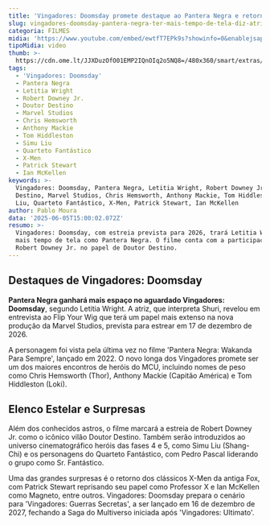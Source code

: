 ```yaml
---
title: 'Vingadores: Doomsday promete destaque ao Pantera Negra e retorno de estrelas'
slug: vingadores-doomsday-pantera-negra-ter-mais-tempo-de-tela-diz-atriz
categoria: FILMES
midia: 'https://www.youtube.com/embed/ewtfT7EPk9s?showinfo=0&enablejsapi=1'
tipoMidia: video
thumb: >-
  https://cdn.ome.lt/JJXDuzOfO01EMP2IQnOIq2o5NQ8=/480x360/smart/extras/conteudos/omelete_THUMB_-_2025-06-05T114652.082.png
tags:
  - 'Vingadores: Doomsday'
  - Pantera Negra
  - Letitia Wright
  - Robert Downey Jr.
  - Doutor Destino
  - Marvel Studios
  - Chris Hemsworth
  - Anthony Mackie
  - Tom Hiddleston
  - Simu Liu
  - Quarteto Fantástico
  - X-Men
  - Patrick Stewart
  - Ian McKellen
keywords: >-
  Vingadores: Doomsday, Pantera Negra, Letitia Wright, Robert Downey Jr., Doutor
  Destino, Marvel Studios, Chris Hemsworth, Anthony Mackie, Tom Hiddleston, Simu
  Liu, Quarteto Fantástico, X-Men, Patrick Stewart, Ian McKellen
author: Pablo Moura
data: '2025-06-05T15:00:02.072Z'
resumo: >-
  Vingadores: Doomsday, com estreia prevista para 2026, trará Letitia Wright com
  mais tempo de tela como Pantera Negra. O filme conta com a participação de
  Robert Downey Jr. no papel de Doutor Destino.
---
```


## Destaques de Vingadores: Doomsday

**Pantera Negra ganhará mais espaço no aguardado Vingadores: Doomsday**, segundo Letitia Wright. A atriz, que interpreta Shuri, revelou em entrevista ao Flip Your Wig que terá um papel mais extenso na nova produção da Marvel Studios, prevista para estrear em 17 de dezembro de 2026.

A personagem foi vista pela última vez no filme 'Pantera Negra: Wakanda Para Sempre', lançado em 2022. O novo longa dos Vingadores promete ser um dos maiores encontros de heróis do MCU, incluindo nomes de peso como Chris Hemsworth (Thor), Anthony Mackie (Capitão América) e Tom Hiddleston (Loki).

## Elenco Estelar e Surpresas

Além dos conhecidos astros, o filme marcará a estreia de Robert Downey Jr. como o icônico vilão Doutor Destino. Também serão introduzidos ao universo cinematográfico heróis das fases 4 e 5, como Simu Liu (Shang-Chi) e os personagens do Quarteto Fantástico, com Pedro Pascal liderando o grupo como Sr. Fantástico.

Uma das grandes surpresas é o retorno dos clássicos X-Men da antiga Fox, com Patrick Stewart reprisando seu papel como Professor X e Ian McKellen como Magneto, entre outros. Vingadores: Doomsday prepara o cenário para 'Vingadores: Guerras Secretas', a ser lançado em 16 de dezembro de 2027, fechando a Saga do Multiverso iniciada após 'Vingadores: Ultimato'.
